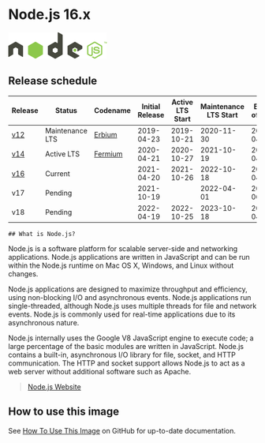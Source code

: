 # Node.js 16.x

![logo](https://raw.githubusercontent.com/docker-library/docs/01c12653951b2fe592c1f93a13b4e289ada0e3a1/node/logo.png)

## Release schedule

<table class="release-schedule">
      <thead>
        <tr><th>Release</th>
<th>Status</th>
<th>Codename</th>
<th>Initial Release</th>
<th>Active LTS Start</th>
<th>Maintenance LTS Start</th>
<th>End-of-life</th>
</tr>
      </thead>
      <tbody>
        <tr>
        <td><a href="https://nodejs.org/download/release/latest-v12.x/">v12</a></td>
        <td>Maintenance LTS</td>
        <td><a href="https://nodejs.org/download/release/latest-erbium/">Erbium</a></td>
        <td>2019-04-23</td>
        <td>2019-10-21</td>
        <td>2020-11-30</td>
        <td>2022-04-30</td>
      </tr><tr>
        <td><a href="https://nodejs.org/download/release/latest-v14.x/">v14</a></td>
        <td>Active LTS</td>
        <td><a href="https://nodejs.org/download/release/latest-fermium/">Fermium</a></td>
        <td>2020-04-21</td>
        <td>2020-10-27</td>
        <td>2021-10-19</td>
        <td>2023-04-30</td>
      </tr><tr>
        <td><a href="https://nodejs.org/download/release/latest-v16.x/">v16</a></td>
        <td>Current</td>
        <td></td>
        <td>2021-04-20</td>
        <td>2021-10-26</td>
        <td>2022-10-18</td>
        <td>2024-04-30</td>
      </tr><tr>
        <td>v17</td>
        <td>Pending</td>
        <td></td>
        <td>2021-10-19</td>
        <td></td>
        <td>2022-04-01</td>
        <td>2022-06-01</td>
      </tr><tr>
        <td>v18</td>
        <td>Pending</td>
        <td></td>
        <td>2022-04-19</td>
        <td>2022-10-25</td>
        <td>2023-10-18</td>
        <td>2025-04-30</td>
      </tr>
      </tbody>
    </table>

    ## What is Node.js?

Node.js is a software platform for scalable server-side and networking applications. Node.js applications are written in JavaScript and can be run within the Node.js runtime on Mac OS X, Windows, and Linux without changes.

Node.js applications are designed to maximize throughput and efficiency, using non-blocking I/O and asynchronous events. Node.js applications run single-threaded, although Node.js uses multiple threads for file and network events. Node.js is commonly used for real-time applications due to its asynchronous nature.

Node.js internally uses the Google V8 JavaScript engine to execute code; a large percentage of the basic modules are written in JavaScript. Node.js contains a built-in, asynchronous I/O library for file, socket, and HTTP communication. The HTTP and socket support allows Node.js to act as a web server without additional software such as Apache.

> [Node.js Website](https://nodejs.org/)

## How to use this image

See [How To Use This Image](https://github.com/nodejs/docker-node/blob/master/README.md#how-to-use-this-image) on GitHub for up-to-date documentation.
